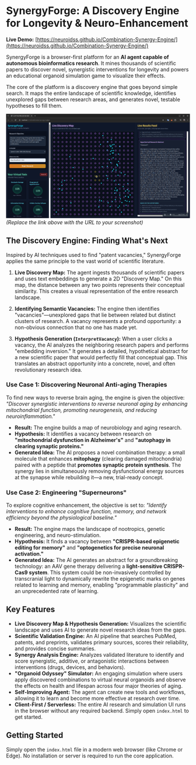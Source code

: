 # SynergyForge: A Discovery Engine for Longevity & Neuro-Enhancement

**Live Demo:** [https://neuroidss.github.io/Combination-Synergy-Engine/](https://neuroidss.github.io/Combination-Synergy-Engine/)

SynergyForge is a browser-first platform for an **AI agent capable of autonomous bioinformatics research**. It mines thousands of scientific papers to discover novel, synergistic interventions for longevity and powers an educational organoid simulation game to visualize their effects.

The core of the platform is a discovery engine that goes beyond simple search. It maps the entire landscape of scientific knowledge, identifies unexplored gaps between research areas, and generates novel, testable hypotheses to fill them.

![SynergyForge Discovery Map and Hypothesis Generation](https://github.com/neuroidss/Combination-Synergy-Engine/blob/main/Screenshot%20from%202025-10-12%2018-22-52.png?raw=true)
*(Replace the link above with the URL to your screenshot)*

## The Discovery Engine: Finding What's Next

Inspired by AI techniques used to find "patent vacancies," SynergyForge applies the same principle to the vast world of scientific literature.

1.  **Live Discovery Map:** The agent ingests thousands of scientific papers and uses text embeddings to generate a 2D "Discovery Map." On this map, the distance between any two points represents their conceptual similarity. This creates a visual representation of the entire research landscape.

2.  **Identifying Semantic Vacancies:** The engine then identifies "vacancies"—unexplored gaps that lie between related but distinct clusters of research. A vacancy represents a profound opportunity: a non-obvious connection that no one has made yet.

3.  **Hypothesis Generation (`InterpretVacancy`):** When a user clicks a vacancy, the AI analyzes the neighboring research papers and performs "embedding inversion." It generates a detailed, hypothetical abstract for a new scientific paper that would perfectly fill that conceptual gap. This translates an abstract opportunity into a concrete, novel, and often revolutionary research idea.

### Use Case 1: Discovering Neuronal Anti-aging Therapies

To find new ways to reverse brain aging, the engine is given the objective: *"Discover synergistic interventions to reverse neuronal aging by enhancing mitochondrial function, promoting neurogenesis, and reducing neuroinflammation."*

*   **Result:** The engine builds a map of neurobiology and aging research.
*   **Hypothesis:** It identifies a vacancy between research on **"mitochondrial dysfunction in Alzheimer's"** and **"autophagy in clearing synaptic proteins."**
*   **Generated Idea:** The AI proposes a novel combination therapy: a small molecule that enhances **mitophagy** (clearing damaged mitochondria) paired with a peptide that **promotes synaptic protein synthesis**. The synergy lies in simultaneously removing dysfunctional energy sources at the synapse while rebuilding it—a new, trial-ready concept.

### Use Case 2: Engineering "Superneurons"

To explore cognitive enhancement, the objective is set to: *"Identify interventions to enhance cognitive function, memory, and network efficiency beyond the physiological baseline."*

*   **Result:** The engine maps the landscape of nootropics, genetic engineering, and neuro-stimulation.
*   **Hypothesis:** It finds a vacancy between **"CRISPR-based epigenetic editing for memory"** and **"optogenetics for precise neuronal activation."**
*   **Generated Idea:** The AI generates an abstract for a groundbreaking technology: an AAV gene therapy delivering a **light-sensitive CRISPR-Cas9 system**. This system could be non-invasively controlled by transcranial light to dynamically rewrite the epigenetic marks on genes related to learning and memory, enabling "programmable plasticity" and an unprecedented rate of learning.

## Key Features

*   **Live Discovery Map & Hypothesis Generation:** Visualizes the scientific landscape and uses AI to generate novel research ideas from the gaps.
*   **Scientific Validation Engine:** An AI pipeline that searches PubMed, patents, and preprints, validates primary sources, scores their reliability, and provides concise summaries.
*   **Synergy Analysis Engine:** Analyzes validated literature to identify and score synergistic, additive, or antagonistic interactions between interventions (drugs, devices, and behaviors).
*   **"Organoid Odyssey" Simulator:** An engaging simulation where users apply discovered combinations to virtual neural organoids and observe the effects on health and lifespan across four major theories of aging.
*   **Self-Improving Agent:** The agent can create new tools and workflows, allowing it to learn and become more effective at research over time.
*   **Client-First / Serverless:** The entire AI research and simulation UI runs in the browser without any required backend. Simply open `index.html` to get started.

## Getting Started

Simply open the `index.html` file in a modern web browser (like Chrome or Edge). No installation or server is required to run the core application.
